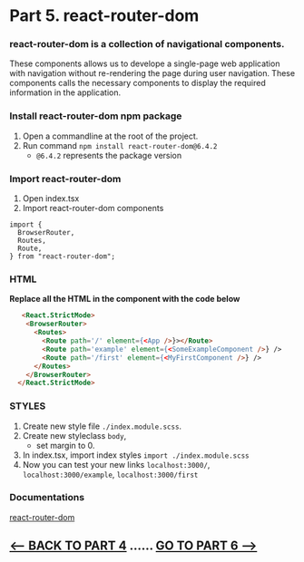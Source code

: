 <h1>Part 5. react-router-dom</h1>

<h3>react-router-dom is a collection of navigational components.</h3>

These components allows us to develope a single-page web application with navigation without re-rendering the page during user navigation. These components calls the necessary components to display the required information in the application.

<h3>Install react-router-dom npm package</h3>

1. Open a commandline at the root of the project.
2. Run command ``npm install react-router-dom@6.4.2``
    * ``@6.4.2`` represents the package version

<h3>Import react-router-dom</h3>

1. Open index.tsx
2. Import react-router-dom components

```tsx
import {
  BrowserRouter,
  Routes,
  Route,
} from "react-router-dom";
```

<h3>HTML</h3>
<b>Replace all the HTML in the component with the code below</b>

```html
   <React.StrictMode>
    <BrowserRouter>
      <Routes>
        <Route path='/' element={<App />}></Route>
        <Route path='example' element={<SomeExampleComponent />} />
        <Route path='/first' element={<MyFirstComponent />} />
      </Routes>
    </BrowserRouter>
  </React.StrictMode>
```

<h3>STYLES</h3>

1. Create new style file ``./index.module.scss``.
2. Create new styleclass ``body``,
      * set margin to 0.
3. In index.tsx, import index styles ``import ./index.module.scss``
4. Now you can test your new links `localhost:3000/`, `localhost:3000/example`, `localhost:3000/first`

<h3>Documentations</h3>

[react-router-dom]([https://reactrouter.com/web/guides/primary-components](https://reactrouter.com/en/v6.3.0/getting-started/overview))

## [<-- BACK TO PART 4](https://github.com/JoniRinta-Kahila/portfolioproject/blob/master/docs/props.md) ...... [GO TO PART 6 -->](https://github.com/)
